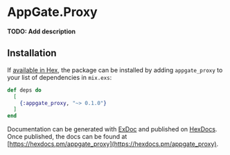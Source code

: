 # AppGate.Proxy

**TODO: Add description**

## Installation

If [available in Hex](https://hex.pm/docs/publish), the package can be installed
by adding `appgate_proxy` to your list of dependencies in `mix.exs`:

```elixir
def deps do
  [
    {:appgate_proxy, "~> 0.1.0"}
  ]
end
```

Documentation can be generated with [ExDoc](https://github.com/elixir-lang/ex_doc)
and published on [HexDocs](https://hexdocs.pm). Once published, the docs can
be found at [https://hexdocs.pm/appgate_proxy](https://hexdocs.pm/appgate_proxy).

